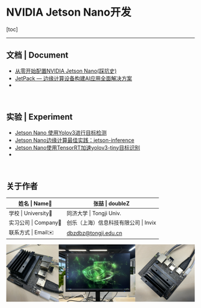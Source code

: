 # NVIDIA Jetson Nano开发

[toc]

------

## 文档 | Document

- [从零开始配置NVIDIA Jetson Nano(踩坑史)](https://github.com/doubleZ0108/Play-with-NVIDIA-Jetson-Nano/blob/master/setup/setup.md)
- [JetPack — 边缘计算设备构建AI应用全面解决方案](https://github.com/doubleZ0108/Play-with-NVIDIA-Jetson-Nano/blob/master/doc/jetpack.md)
- 

<br/>

## 实验 | Experiment

- [Jetson Nano 使用Yolov3进行目标检测](https://github.com/doubleZ0108/Play-with-NVIDIA-Jetson-Nano/blob/master/experiment/yolov3.md)
- [Jetson Nano边缘计算最佳实践：jetson-inference](https://github.com/doubleZ0108/Play-with-NVIDIA-Jetson-Nano/blob/master/experiment/jetson-inference.md)
- [Jetson Nano使用TensorRT加速yolov3-tiny目标识别](https://github.com/doubleZ0108/Play-with-NVIDIA-Jetson-Nano/blob/master/experiment/trt-yolov3.md)
- 

<br/>

## 关于作者

| 姓名 \| Name👤        | 张喆 \| doubleZ                                     |
| -------------------- | --------------------------------------------------- |
| 学校 \| University🏫  | 同济大学 \| Tongji Univ.                            |
| 实习公司 \| Company💼 | 创乐（上海）信息科技有限公司 \| Invix               |
| 联系方式 \| Email✉️   | [dbzdbz@tongji.edu.cn](mailto:dbzdbz@tongji.edu.cn) |

![image-20210111192053545](README.assets/image-20210111192053545.png)


